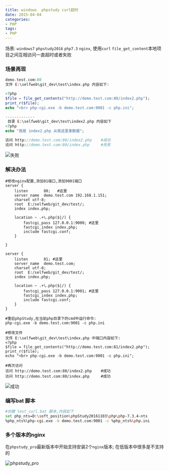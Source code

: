 ```yaml
---
title: windows  phpstudy curl超时
date: 2015-04-04
categories: 
- PHP
tags:
- PHP
---
```

场景:  `windows7` `phpstudy2016` `php7.3` `nginx`, 使用`curl` `file_get_content`本地项目之间互相访问一直超时或者失败

<!-- more -->

### 场景再现

```php
demo.test.com:80
文件 E:\selfweb\git_dev\test\index.php 内容如下:

<?php
$file = file_get_contents("http://demo.test.com:80/index2.php");
print_r($file);
echo "<br> php-cgi.exe -b demo.test.com:9001 -c php.ini";

-------------
 目录 E:\selfweb\git_dev\test\index2.php 内容如下
<?php
echo "我是 index2.php 从我这里拿数据";

访问 http://demo.test.com:80/index2.php    #成功
访问 http://demo.test.com:80/index.php     #失败
```

![失败](/img/php/fail.png "失败")

### 解决办法

```nginx
#修改nginx配置,添加81端口,添加9001端口
server {
    listen       80;   #这里
    server_name  demo.test.com 192.168.1.151;
    charset utf-8;
    root  E:/selfweb/git_dev/test/;
    index index.php;

    location ~ .+\.php($|/) {
        fastcgi_pass 127.0.0.1:9000; #这里
        fastcgi_index index.php;
        include fastcgi.conf;
    }

}

server {
    listen       81; #这里
    server_name  demo.test.com;
    charset utf-8;
    root  E:/selfweb/git_dev/test/;
    index index.php;

    location ~ .+\.php($|/) {
        fastcgi_pass 127.0.0.1:9001; #这里
        fastcgi_index index.php;
        include fastcgi.conf;
    }
}

#重启phpStudy,在当前php目录下的cmd中运行命令:
php-cgi.exe -b demo.test.com:9001 -c php.ini

#修改文件
文件 E:\selfweb\git_dev\test\index.php 中端口内容如下:
<?php
$file = file_get_contents("http://demo.test.com:81/index2.php");
print_r($file);
echo "<br> php-cgi.exe -b demo.test.com:9001 -c php.ini";

#再次访问
访问 http://demo.test.com:80/index2.php    #成功
访问 http://demo.test.com:80/index.php     #成功
```

![成功](/img/php/success.png "成功")

### 编写bat 脚本

```bash
#创建 test_curl.bat 脚本,内容如下
set php_nts=D:\soft_position\phpStudy20161103\php\php-7.3.4-nts
%php_nts%\php-cgi.exe -b demo.test.com:9001 -c %php_nts%\php.ini
```

### 多个版本的nginx

在`phpstudy_pro`最新版本中开始支持安装2个`nginx`版本; 在低版本中很多是不支持的

![phpstudy_pro](/img/php/phpstudy_pro.png "phpstudy_pro")





























